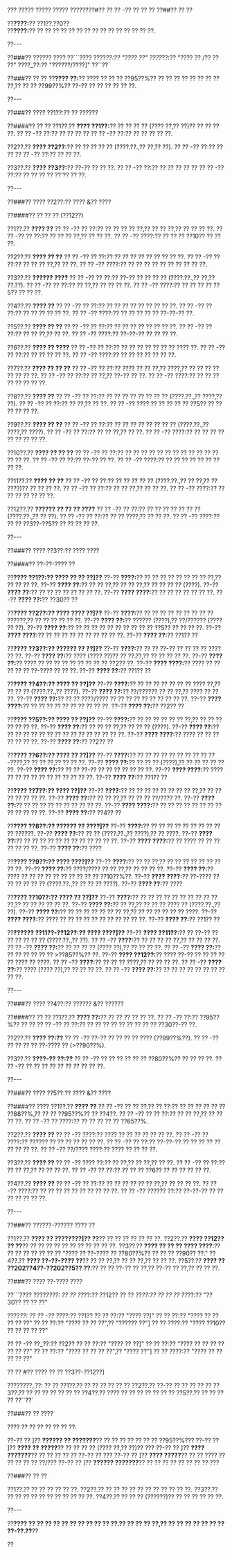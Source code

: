 ??? ????? ????? ????? ????????#?? ?? ?? -?? ?? ?? ??
??##?? ?? ??

??**????:**?? ??1??.??0??  
??**????:**?? ?? ?? ?? ?? ?? ?? ?? ?? ?? ?? ?? ?? ?? ?? ??.

??---

??###?? ?????? ????
??```????
????_??:?? "???? ??"
????_??:?? "???? ?? /?? ?? ??"
????_??:?? "??????/????]"
??``??`

??###?? ?? ??
??**???? ??:**?? ???? ?? ?? ?? ??95??%?? ?? ?? ?? ?? ?? ?? ?? ?? ??,?? ?? ?? ??99??%?? ??-?? ?? ?? ?? ?? ?? ??.

??---

??###?? ???? ??1??:?? ?? ??????

??####?? ?? ??
??1??.?? **???? ??1??:**?? ?? ?? ?? ?? (???? ??,?? ??)?? ?? ?? ?? ??.
??  ?? -?? ??:?? ?? ?? ?? ??
??  ?? -?? ??:?? ?? ?? ?? ?? ??.

??2??.?? **???? ??2??:**?? ?? ?? ?? ?? ?? (????.??.,?? ??,?? ??).
??  ?? -?? ??:?? ?? ??
??  ?? -?? ??:?? ?? ?? ??.

??3??.?? **???? ??3??:**?? ??-?? ?? ?? ??.
??  ?? -?? ??:?? ?? ?? ?? ?? ??
??  ?? -?? ??:?? ?? ?? ?? ?? ??'?? ?? ??.

??---

??###?? ???? ??2??:?? ???? &?? ????

??####?? ?? ?? ?? (??12??)

??1??.?? **???? ??**
??  ?? -?? ?? ??:?? ?? ?? ?? ?? ??,?? ?? ?? ??,?? ?? ?? ?? ??.
??  ?? -?? ?? ??:?? ?? ?? ?? ??,?? ?? ?? ??.
??  ?? -?? ????:?? ?? ?? ?? ??10?? ?? ?? ??.

??2??.?? **???? ?? ??**
??  ?? -?? ?? ??:?? ?? ?? ?? ?? ?? ?? ?? ?? ??.
??  ?? -?? ?? ??:?? ?? ?? ?? ??,?? ?? ??.
??  ?? -?? ????:?? ?? ?? ?? ?? ?? ?? ?? ?? ?? ??.

??3??.?? **?????? ????**
??  ?? -?? ?? ??:?? ??-?? ?? ?? ?? ?? (????.??.,?? ??,?? ??.??).
??  ?? -?? ?? ??:?? ?? ??,?? ?? ?? ?? ??.
??  ?? -?? ????:?? ?? ?? ?? ?? ??5?? ?? ?? ??.

??4??.?? **???? ??**
??  ?? -?? ?? ??:?? ?? ?? ?? ?? ?? ?? ?? ?? ??.
??  ?? -?? ?? ??:?? ?? ?? ?? ?? ?? ??.
??  ?? -?? ????:?? ?? ?? ?? ?? ?? ??-??-?? ??.

??5??.?? **???? ?? ??**
??  ?? -?? ?? ??:?? ?? ?? ?? ?? ?? ?? ?? ??.
??  ?? -?? ?? ??:?? ?? ?? ??,?? ?? ??.
??  ?? -?? ????:?? ??-??-?? ?? ?? ?? ??.

??6??.?? **???? ?? ????**
??  ?? -?? ?? ??:?? ?? ?? ?? ?? ?? ?? ?? ???? ??.
??  ?? -?? ?? ??:?? ?? ?? ?? ?? ??.
??  ?? -?? ????:?? ?? ?? ?? ?? ?? ?? ??.

??7??.?? **???? ?? ?? ??**
??  ?? -?? ?? ??:?? ???? ?? ?? ??,?? ????,?? ?? ?? ?? ?? ?? ?? ?? ??.
??  ?? -?? ?? ??:?? ?? ??,?? ??-?? ?? ??.
??  ?? -?? ????:?? ?? ?? ?? ?? ?? ?? ?? ??.

??8??.?? **???? ??**
??  ?? -?? ?? ??:?? ?? ?? ?? ?? ?? ?? ?? ?? (????.??.,?? ????,?? ??).
??  ?? -?? ?? ??:?? ?? ??,?? ?? ??.
??  ?? -?? ????:?? ?? ?? ?? ?? ??5?? ?? ?? ?? ?? ?? ??.

??9??.?? **???? ?? ??**
??  ?? -?? ?? ??:?? ?? ?? ?? ?? ?? ?? ?? ?? (????.??.,?? ????,?? ????).
??  ?? -?? ?? ??:?? ?? ?? ??,?? ?? ??.
??  ?? -?? ????:?? ?? ?? ?? ?? ?? ?? ?? ?? ??.

??10??.?? **???? ?? ?? ??**
??   ?? -?? ?? ??:?? ?? ?? ?? ?? ?? ?? ?? ?? ?? ?? ?? ?? ?? ?? ??.
??   ?? -?? ?? ??:?? ??-?? ?? ??.
??   ?? -?? ????:?? ?? ?? ?? ?? ?? ?? ?? ?? ??.

??11??.?? **???? ?? ??**
??   ?? -?? ?? ??:?? ?? ?? ?? ?? ?? (????.??.,?? ?? ??,?? ?? ????)?? ?? ?? ?? ??.
??   ?? -?? ?? ??:?? ?? ?? ??,?? ?? ?? ??.
??   ?? -?? ????:?? ?? ?? ?? ?? ?? ?? ??.

??12??.?? **?????? ?? ?? ?? ????**
??   ?? -?? ?? ??:?? ?? ?? ?? ?? ?? ?? ?? (????.??.,?? ?? ??).
??   ?? -?? ?? ??:?? ?? ?? ????,?? ?? ?? ??.
??   ?? -?? ????:?? ?? ?? ??3??-??5?? ?? ?? ?? ?? ??.

??---

??###?? ???? ??3??:?? ???? ????

??####?? ??-??-???? ??

??**???? ??1??:?? ???? ?? ?? ??]??**
??-?? **????:**?? ?? ?? ?? ?? ?? ?? ?? ?? ??,?? ?? ?? ?? ??.
??-?? **???? ??:**?? ?? ?? ??,?? ?? ?? ??,?? ?? ?? ?? ?? (????).
??-?? **???? ??:**?? ?? ?? ?? ?? ?? ?? ?? ??.
??-?? **???? ????:**?? ?? ?? ?? ?? ?? ?? ??.
??-?? **???? ??:**?? ??30?? ??

??**???? ??2??:?? ???? ???? ??]??**
??-?? **????:**?? ?? ?? ?? ?? ?? ?? ?? ?? ?? ??????,?? ?? ?? ?? ?? ?? ??.
??-?? **???? ??:**?? ?????? (????),?? ??/?????? (???? ?? ??).
??-?? **???? ??:**?? ?? ?? ?? ?? ?? ?? ?? ?? ?? ?? ??5?? ?? ?? ?? ??.
??-?? **???? ????:**?? ?? ?? ?? ?? ?? ?? ?? ?? ?? ??.
??-?? **???? ??:**?? ??1?? ??

??**???? ??3??:?? ?????? ?? ??]??**
??-?? **????:**?? ?? ?? ??-?? ?? ?? ?? ?? ???? ?? ??.
??-?? **???? ??:**?? ???? (???? ??)?? ?? ??.??,?? ?? ?? ?? ?? ??.
??-?? **???? ??:**?? ???? ?? ?? ?? ?? ?? ?? ?? ?? ?? ??2?? ??.
??-?? **???? ????:**?? ???? ?? ?? ?? ?? ?? ??-???? ?? ?? ??.
??-?? **???? ??:**?? ??1?? ??

??**???? ??4??:?? ???? ?? ??]??**
??-?? **????:**?? ?? ?? ?? ?? ?? ?? ?? ???? ??,?? ?? ?? ?? (????.??.,?? ????).
??-?? **???? ??:**?? ??/?????? ?? ?? ??,?? ???? ?? ?? ??.
??-?? **???? ??:**?? ?? ?? ????/???? ?? ?? ?? ?? ?? ?? ?? ?? ?? ??.
??-?? **???? ????:**?? ?? ?? ?? ?? ?? ?? ?? ?? ?? ??.
??-?? **???? ??:**?? ??2?? ??

??**???? ??5??:?? ???? ?? ??]??**
??-?? **????:**?? ?? ?? ?? ?? ?? ?? ??,?? ?? ?? ?? ?? ?? ?? ??.
??-?? **???? ??:**?? ?? ?? ?? ??,?? ?? ?? ?? (????).
??-?? **???? ??:**?? ?? ?? ?? ?? ?? ?? ?? ?? ?? ?? ?? ?? ?? ?? ??.
??-?? **???? ????:**?? ???? ?? ?? ?? ?? ?? ?? ??.
??-?? **???? ??:**?? ??2?? ??

??**???? ??6??:?? ???? ?? ??]??**
??-?? **????:**?? ?? ?? ?? ?? ?? ?? ?? ?? ?? ??-????,?? ?? ?? ??,?? ?? ?? ??.
??-?? **???? ??:**?? ?? ?? ?? (????),?? ?? ?? ?? ?? ?? ??.
??-?? **???? ??:**?? ?? ?? ??-?? ?? ?? ?? ?? ?? ?? ??.
??-?? **???? ????:**?? ???? ?? ?? ?? ?? ?? ?? ?? ?? ?? ?? ??.
??-?? **???? ??:**?? ??1?? ??

??**???? ??7??:?? ???? ??]??**
??-?? **????:**?? ?? ?? ?? ?? ?? ?? ?? ?? ??,?? ?? ?? ?? ?? ?? ?? ??.
??-?? **???? ??:**?? ?? ?? ??,?? ?? ?? ?? ??/???? ??.
??-?? **???? ??:**?? ?? ?? ?? ?? ?? ?? ?? ?? ?? ??.
??-?? **???? ????:**?? ?? ?? ?? ?? ?? ?? ?? ?? ?? ?? ?? ?? ??.
??-?? **???? ??:**?? ??4?? ??

??**???? ??8??:?? ?????? ?? ????]??**
??-?? **????:**?? ?? ?? ?? ?? ?? ?? ?? ?? ?? ?? ??????.
??-?? **???? ??:**?? ?? ?? (????.??.,?? ????),?? ?? ????.
??-?? **???? ??:**?? ?? ?? ?? ?? ?? ?? ?? ?? ?? ?? ?? ??.
??-?? **???? ????:**?? ?? ???? ?? ?? ?? ?? ?? ?? ??.
??-?? **???? ??:**?? ????

??**???? ??9??:?? ???? ????]??**
??-?? **????:**?? ?? ?? ??,?? ?? ?? ?? ?? ?? ?? ?? ?? ??.
??-?? **???? ??:**?? ????/???? ?? ?? ??,?? ?? ?? ?? ??.
??-?? **???? ??:**?? ???? ?? ?? ?? ?? ?? ?? ?? ?? ?? ?? ??10??%??.
??-?? **???? ????:**?? ??-???? ?? ?? ?? ?? ?? ?? (????.??.,?? ?? ?? ?? ????).
??-?? **???? ??:**?? ????

??**???? ??10??:?? ???? ?? ??]??**
??-?? **????:**?? ?? ?? ?? ?? ?? ?? ?? ?? ?? ?? ??,?? ?? ?? ?? ?? ?? ??.
??-?? **???? ??:**?? ?? ??,?? ?? ?? ?? ???? ?? (????.??.,?? ??).
??-?? **???? ??:**?? ?? ?? ?? ?? ?? ?? ?? ??,?? ?? ?? ?? ?? ?? ?? ????.
??-?? **???? ????:**?? ???? ?? ?? ?? ?? ?? ?? ?? ?? ?? ?? ??.
??-?? **???? ??:**?? ??1?? ??

??**?????? ??11??-??12??:?? ???? ????]??**
??-?? **???? ??11??:**?? ?? ??-?? ?? ?? ?? ?? ?? ?? (????.??.,?? ??).
?? ?? -?? **????:**?? ?? ?? ?? ?? ??,?? ?? ?? ?? ??.
?? ?? -?? **???? ??:**?? ?? ?? ?? ?? (???? ??),?? ?? ?? ?? ??.
?? ?? -?? **???? ??:**?? ?? ?? ?? ?? ?? ?? >??85??%?? ??.
??-?? **???? ??12??:**?? ???? ??-?? ?? ?? ?? ?? ?? ???? ?? ????.
?? ?? -?? **????:**?? ?? ?? ?? ????,?? ?? ?? ?? ??.
?? ?? -?? **???? ??:**?? ???? (???? ??),?? ?? ?? ?? ??.
?? ?? -?? **???? ??:**?? ?? ?? ?? ?? ?? ?? ?? ?? ?? ??.

??---

??###?? ???? ??4??:?? ?????? &?? ??????

??####?? ?? ??
??1??.?? **???? ??:**?? ?? ?? ?? ?? ?? ??.
??  ?? -?? ??:?? ??95??%?? ?? ??
??  ?? -?? ?? ??:?? ?? ?? ?? ?? ?? ?? ?? ?? ?? ??30??-?? ??.

??2??.?? **???? ??:??**
??  ?? -?? ??-?? ?? ?? ?? ?? ???? (??99??%??).
??  ?? -?? ?? ?? ?? ?? ??-???? ?? (>??90??%).

??3??.?? **????-?? ??:??**
??  ?? -?? ?? ?? ?? ?? ?? ?? ??80??%?? ?? ?? ?? ??.
??  ?? -?? ?? ?? ?? ?? ?? ?? ?? ?? ?? ??.

??---

??###?? ???? ??5??:?? ???? &?? ????

??####?? ????
??1??.?? **???? ??**
??  ?? -?? ?? ?? ??.?? ?? ??:?? ?? ?? ?? ?? ?? ?? ??88??%,?? ?? ?? ??95??%?? ?? ??4??.
??  ?? -?? ?? ?? ??:?? ?? ?? ??,?? ?? ?? ?? ??.
??  ?? -?? ?? ????:?? ?? ?? ?? ?? ?? ??65??%.

??2??.?? **???? ??**
??  ?? -?? ????:?? ???? ?? ?? ?? ?? ?? ?? ??.
??  ?? -?? ?? ????:?? ?????? ?? ?? ?? ?? ?? ?? ??.
??  ?? -?? ?? ??:?? ??-??-?? ?? ?? ?? ?? ?? ?? ?? ?? ??.
??  ?? -?? ??/???? ????:?? ???? ?? ?? ?? ??.

??3??.?? **???? ??**
??  ?? -?? ???? ??:?? ?? ??,?? ?? ??,?? ?? ??.
??  ?? -?? ?? ??:?? ?? ?? ??,?? ?? ?? ?? ??.
??  ?? -?? ?? ??:?? ?? ?? ?? ??6?? ?? ?? ?? ?? ?? ??.

??4??.?? **???? ??**
??  ?? -?? ?? ??:?? ?? ?? ?? ?? ?? ?? ??,?? ?? ?? ?? ??.
??  ?? -?? ????:?? ?? ?? ?? ?? ?? ?? ?? ?? ?? ??.
??  ?? -?? ?????? ??:?? ??-??-?? ?? ?? ?? ?? ?? ?? ??.

??---

??###?? ??????-?????? ???? ??

??1??.?? **???? ?? ????????]?? ??**?? ?? ?? ?? ?? ?? ?? ??.
??2??.?? **???? ??12?? ?? ??**?? ?? ?? ?? ?? ?? ?? ?? ?? ?? ?? ??.
??3??.?? **???? ?? ?? ?? ???? ????**:?? ?? ?? ?? ?? ?? ?? ?? "???? ?? ??-???? ?? ??80??%?? ?? ?? ?? ??90?? ??."
??4??.?? **???? ??-??-???? ??**?? ?? ?? ??,?? ?? ?? ??,?? ?? ?? ??.
??5??.?? **???? ?? ??202??4??-??202??5?? ??**:?? ?? ?? ??-?? ?? ??,?? ??-?? ?? ??,?? ?? ?? ??.

??###?? ???? ??-???? ????

??```????
????_????:
?? ?? ??_??:?? ??12??
?? ?? ??_??:?? ??
?? ?? ??_??:?? "??30?? ?? ?? ??"

????_??:
?? ?? -?? ??_??:?? ??1??
??   ?? ??:?? "???? ??]"
??   ?? ??:?? "???? ?? ?? ?? ?? ??"
??   ?? ??:?? "???? ?? ?? ??",?? "?????? ??"]
??   ?? ????:?? "???? ??10?? ?? ?? ?? ?? ??"

?? ?? -?? ??_??:?? ??2??
??   ?? ??:?? "???? ?? ??]"
??   ?? ??:?? "???? ?? ?? ?? ?? ?? ?? ??"
??   ?? ??:?? "???? ?? ?? ?? ??",?? "???? ??"]
??   ?? ????:?? "???? ?? ?? ?? ?? ??"

?? ?? #?? ???? ?? ?? ??3??-??12??]

????????_??:
?? ?? ??1??.?? ?? ?? ?? ??
?? ?? ??2??.?? ??-?? ?? ?? ??
?? ?? ??3??.?? ?? ?? ?? ?? ??
?? ?? ??4??.?? ???? ?? ?? ?? ?? ??
?? ?? ??5??.?? ?? ?? ?? ??
??``??`

??###?? ?? ????

???? ?? ?? ?? ?? ?? ?? ??:

??-?? ?? ]?? **?????? ?? ???????**?? ?? ?? ?? ?? ?? ?? ?? ??95??%???
??-?? ?? ]?? **???? ?? ?????**?? ?? ?? ?? ?? (???? ??,?? ??)?? ???
??-?? ?? ]?? **???? ???????**?? ?? ?? ?? ?? ?? ??-?? ?? ???
??-?? ?? ]?? **???? ?????**?? ?? ?? ???? ?? ?? ?? ?? ?? ??/???
??-?? ?? ]?? **?????? ???????**?? ?? ?? ?? ?? ?? ?? ?? ?? ???

??###?? ?? ??

??1??.?? ?? ?? ?? ?? ?? ??.
??2??.?? ?? ?? ?? ?? ?? ?? ?? ?? ?? ?? ??.
??3??.?? ?? ?? ?? ?? ?? ?? ?? ?? ?? ?? ??.
??4??.?? ?? ?? ?? (??????)?? ?? ?? ?? ?? ?? ??.

??---

??**???? ?? ?? ?? ?? ?? ?? ?? ?? ?? ?? ??.?? ?? ?? ?? ??,?? ?? ?? ?? ?? ?? ?? ?? ??-??.??**??

??